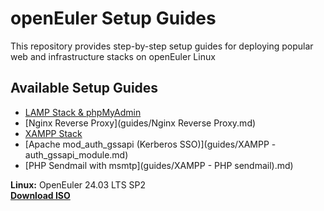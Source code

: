 # openEuler Setup Guides
This repository provides step-by-step setup guides for deploying popular web and infrastructure stacks on openEuler Linux 

## Available Setup Guides

- [LAMP Stack & phpMyAdmin](guides/LAMP+phpMyAdmin.md)
- [Nginx Reverse Proxy](guides/Nginx Reverse Proxy.md)
- [XAMPP Stack](guides/XAMPP.md)
- [Apache mod_auth_gssapi (Kerberos SSO)](guides/XAMPP - auth_gssapi_module.md)
- [PHP Sendmail with msmtp](guides/XAMPP - PHP sendmail).md)

**Linux:** OpenEuler 24.03 LTS SP2  
[**Download ISO**](https://repo.openeuler.org/openEuler-24.03-LTS-SP2/ISO/x86_64/openEuler-24.03-LTS-SP2-x86_64-dvd.iso)  
